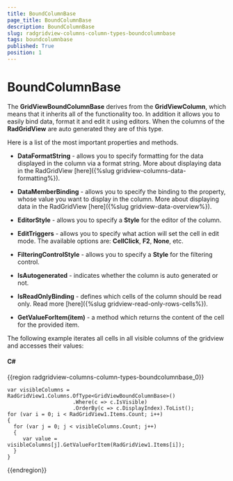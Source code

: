 ```yaml
---
title: BoundColumnBase
page_title: BoundColumnBase
description: BoundColumnBase
slug: radgridview-columns-column-types-boundcolumnbase
tags: boundcolumnbase
published: True
position: 1
---
```


# BoundColumnBase


The __GridViewBoundColumnBase__ derives from the __GridViewColumn__, which means that it inherits all of the functionality too. In addition it allows you to easily bind data, format it and edit it using editors. When the columns of the __RadGridView__ are auto generated they are of this type.

Here is a list of the most important properties and methods.

* __DataFormatString__ - allows you to specify formatting for the data displayed in the column via a format string. More about displaying data in the RadGridView [here]({%slug gridview-columns-data-formatting%}).
			

* __DataMemberBinding__ - allows you to specify the binding to the property, whose value you want to display in the column. More about displaying data in the RadGridView [here]({%slug gridview-data-overview%}).
			

* __EditorStyle__ - allows you to specify a __Style__ for the editor of the column.
			

* __EditTriggers__ - allows you to specify what action will set the cell in edit mode. The available options are: __CellClick__, __F2__, __None__, etc.
			

* __FilteringControlStyle__ - allows you to specify a __Style__ for the filtering control.
			

* __IsAutogenerated__ - indicates whether the column is auto generated or not.
			

* __IsReadOnlyBinding__ - defines which cells of the column should be read only. Read more [here]({%slug gridview-read-only-rows-cells%}).
			

* __GetValueForItem(item)__ - a method which returns the content of the cell for the provided item.
			

The following example iterates all cells in all visible columns of the gridview and accesses their values:

#### __C#__

{{region radgridview-columns-column-types-boundcolumnbase_0}}

	var visibleColumns = RadGridView1.Columns.OfType<GridViewBoundColumnBase>()
	                     .Where(c => c.IsVisible)
	                     .OrderBy(c => c.DisplayIndex).ToList();
	for (var i = 0; i < RadGridView1.Items.Count; i++)
	{
	  for (var j = 0; j < visibleColumns.Count; j++)
	  {
	     var value = visibleColumns[j].GetValueForItem(RadGridView1.Items[i]);
	  }
	}
{{endregion}}




